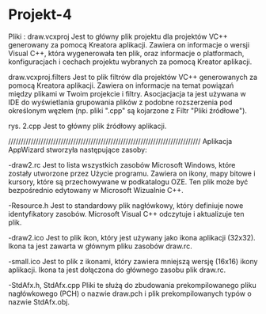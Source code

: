 # Projekt-4
Pliki :
draw.vcxproj
    Jest to główny plik projektu dla projektów VC++ generowany za pomocą Kreatora aplikacji.
    Zawiera on informacje o wersji Visual C++, która wygenerowała ten plik, oraz
    informacje o platformach, konfiguracjach i cechach projektu wybranych za pomocą
    Kreator aplikacji.

draw.vcxproj.filters
    Jest to plik filtrów dla projektów VC++ generowanych za pomocą Kreatora aplikacji. 
    Zawiera on informacje na temat powiązań między plikami w Twoim projekcie 
    i filtry. Asocjacjacja ta jest używana w IDE do wyświetlania grupowania plików z
    podobne rozszerzenia pod określonym węzłem (np. pliki ".cpp" są kojarzone z
    Filtr "Pliki źródłowe").

rys. 2.cpp
    Jest to główny plik źródłowy aplikacji.

/////////////////////////////////////////////////////////////////////////////
Aplikacja AppWizard stworzyła następujące zasoby:

-draw2.rc
    Jest to lista wszystkich zasobów Microsoft Windows, które zostały utworzone przez
    Użycie programu.  Zawiera on ikony, mapy bitowe i kursory, które są przechowywane
    w podkatalogu OZE.  Ten plik może być bezpośrednio edytowany w Microsoft
    Wizualnie C++.
    
-Resource.h
    Jest to standardowy plik nagłówkowy, który definiuje nowe identyfikatory zasobów.
    Microsoft Visual C++ odczytuje i aktualizuje ten plik.

-draw2.ico
    Jest to plik ikon, który jest używany jako ikona aplikacji (32x32).
    Ikona ta jest zawarta w głównym pliku zasobów draw.rc.

-small.ico
    Jest to plik z ikonami, który zawiera mniejszą wersję (16x16)
    ikony aplikacji. Ikona ta jest dołączona do głównego zasobu
    plik draw.rc.

-StdAfx.h, StdAfx.cpp
    Pliki te służą do zbudowania prekompilowanego pliku nagłówkowego (PCH)
    o nazwie draw.pch i plik prekompilowanych typów o nazwie StdAfx.obj.

